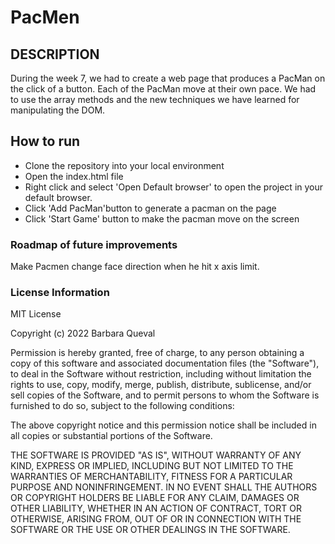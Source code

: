 <h1>PacMen</h1>

<h2>DESCRIPTION</h2>
<p>During the week 7, we had to create a web page that produces a PacMan on the click of a button. Each of the PacMan move at their own pace. We had to use the array methods and the new techniques we have learned for manipulating the DOM.</p>

<h2>How to run</h2>
<ul>
<li>Clone the repository into your local environment</li>
<li>Open the index.html file</li>
<li>Right click and select 'Open Default browser' to open the project in your default browser. </li>
<li>Click 'Add PacMan'button to generate a pacman on the page</li>
<li>Click 'Start Game' button to make the pacman move on the screen</li>
</ul>

<h3>Roadmap of future improvements</h3>
<p>Make Pacmen change face direction when he hit x axis limit.</p>


<h3>License Information</h3>
MIT License

Copyright (c) 2022 Barbara Queval

Permission is hereby granted, free of charge, to any person obtaining a copy
of this software and associated documentation files (the "Software"), to deal
in the Software without restriction, including without limitation the rights
to use, copy, modify, merge, publish, distribute, sublicense, and/or sell
copies of the Software, and to permit persons to whom the Software is
furnished to do so, subject to the following conditions:

The above copyright notice and this permission notice shall be included in all
copies or substantial portions of the Software.

THE SOFTWARE IS PROVIDED "AS IS", WITHOUT WARRANTY OF ANY KIND, EXPRESS OR
IMPLIED, INCLUDING BUT NOT LIMITED TO THE WARRANTIES OF MERCHANTABILITY,
FITNESS FOR A PARTICULAR PURPOSE AND NONINFRINGEMENT. IN NO EVENT SHALL THE
AUTHORS OR COPYRIGHT HOLDERS BE LIABLE FOR ANY CLAIM, DAMAGES OR OTHER
LIABILITY, WHETHER IN AN ACTION OF CONTRACT, TORT OR OTHERWISE, ARISING FROM,
OUT OF OR IN CONNECTION WITH THE SOFTWARE OR THE USE OR OTHER DEALINGS IN THE
SOFTWARE.
